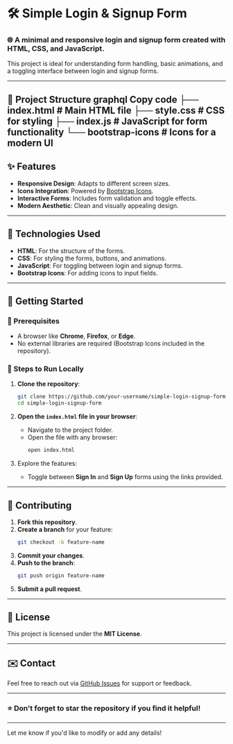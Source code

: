 # 🛠️ Simple Login & Signup Form  

### 🌐 A minimal and responsive login and signup form created with **HTML**, **CSS**, and **JavaScript**.  

This project is ideal for understanding form handling, basic animations, and a toggling interface between login and signup forms.

---
📂 Project Structure
graphql
Copy code
├── index.html       # Main HTML file
├── style.css        # CSS for styling
├── index.js         # JavaScript for form functionality
└── bootstrap-icons  # Icons for a modern UI
---

## ✨ Features  

- **Responsive Design**: Adapts to different screen sizes.  
- **Icons Integration**: Powered by [Bootstrap Icons](https://icons.getbootstrap.com/).  
- **Interactive Forms**: Includes form validation and toggle effects.  
- **Modern Aesthetic**: Clean and visually appealing design.  

---

## 🔧 Technologies Used  

- **HTML**: For the structure of the forms.  
- **CSS**: For styling the forms, buttons, and animations.  
- **JavaScript**: For toggling between login and signup forms.  
- **Bootstrap Icons**: For adding icons to input fields.  

---

## 🚀 Getting Started  

### 🔸 Prerequisites  

- A browser like **Chrome**, **Firefox**, or **Edge**.  
- No external libraries are required (Bootstrap Icons included in the repository).  

### 🔹 Steps to Run Locally  

1. **Clone the repository**:  
   ```bash
   git clone https://github.com/your-username/simple-login-signup-form.git
   cd simple-login-signup-form
   ```

2. **Open the `index.html` file in your browser**:  
   - Navigate to the project folder.  
   - Open the file with any browser:  
     ```bash
     open index.html
     ```

3. Explore the features:  
   - Toggle between **Sign In** and **Sign Up** forms using the links provided.

---

## 🙌 Contributing  

1. **Fork this repository**.  
2. **Create a branch** for your feature:  
   ```bash
   git checkout -b feature-name
   ```  
3. **Commit your changes**.  
4. **Push to the branch**:  
   ```bash
   git push origin feature-name
   ```  
5. **Submit a pull request**.  

---

## 📄 License  

This project is licensed under the **MIT License**.  

---

## ✉️ Contact  

Feel free to reach out via [GitHub Issues](https://github.com/MohammadBilalCSE/) for support or feedback.  

--- 

### ⭐ Don't forget to **star** the repository if you find it helpful!  

---

Let me know if you'd like to modify or add any details!
